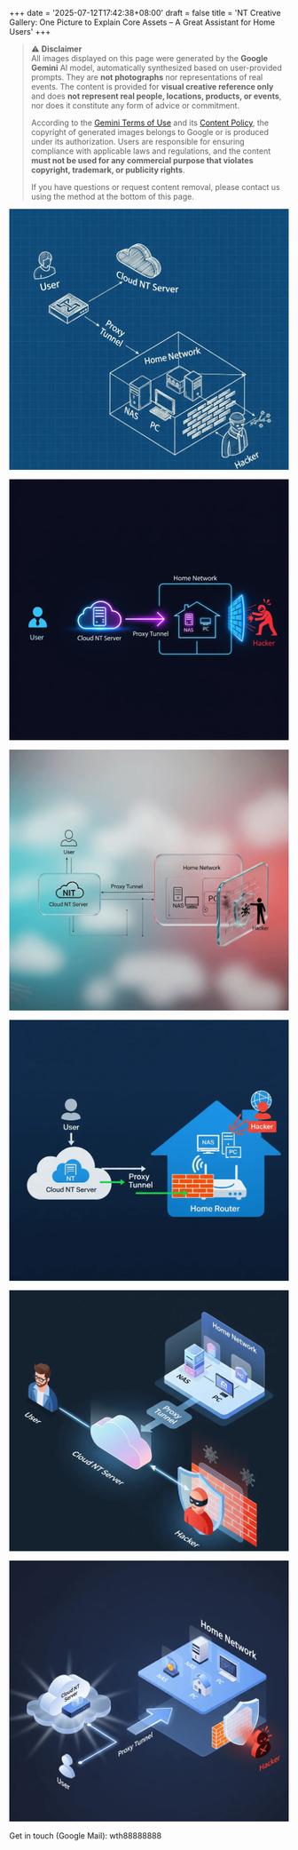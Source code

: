 +++
date = '2025-07-12T17:42:38+08:00'
draft = false
title = 'NT Creative Gallery: One Picture to Explain Core Assets – A Great Assistant for Home Users'
+++

> ⚠️ **Disclaimer**  
> All images displayed on this page were generated by the **Google Gemini** AI model, automatically synthesized based on user-provided prompts. They are **not photographs** nor representations of real events. The content is provided for **visual creative reference only** and does **not represent real people, locations, products, or events**, nor does it constitute any form of advice or commitment.  
>  
> According to the [Gemini Terms of Use](https://ai.google/disclaimers/gemini/) and its [Content Policy](https://support.google.com/gemini/answer/13881882), the copyright of generated images belongs to Google or is produced under its authorization. Users are responsible for ensuring compliance with applicable laws and regulations, and the content **must not be used for any commercial purpose that violates copyright, trademark, or publicity rights**.  
>  
> If you have questions or request content removal, please contact us using the method at the bottom of this page.

![2e4f9b81-3cde-4082-a8aa-12f6a5b79277](2e4f9b81-3cde-4082-a8aa-12f6a5b79277.webp)

![6f3a9f0c-7b26-4c0f-a79b-2e9f8f5e6fd0](6f3a9f0c-7b26-4c0f-a79b-2e9f8f5e6fd0.webp)

![938db72a-2b1c-4a2f-9e5f-45d3e2f6c70f](938db72a-2b1c-4a2f-9e5f-45d3e2f6c70f.webp)

![b051a6ee-c3a0-44d8-bb38-52e7d9b08ed9](b051a6ee-c3a0-44d8-bb38-52e7d9b08ed9.webp)

![cba2794c-6e0e-4382-973d-75b2d2f2c72a](cba2794c-6e0e-4382-973d-75b2d2f2c72a.webp)

![f1707f1a-31a7-49f5-9582-621c024a2fbe](f1707f1a-31a7-49f5-9582-621c024a2fbe.webp)

Get in touch (Google Mail): wth88888888
